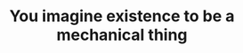 ---
title: "You imagine existence to be a mechanical thing"
linked:
  - _fragments/the-fact-of-your-existence-emanates-from-you.md
tags:
  - Fragment
---